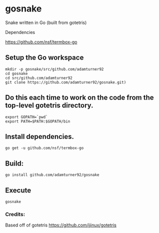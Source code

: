 # gosnake
Snake written in Go (built from gotetris)

Dependencies

https://github.com/nsf/termbox-go

## Setup the Go workspace
```
mkdir -p gosnake/src/github.com/adamturner92 
cd gosnake
cd src/github.com/adamturner92 
git clone https://github.com/adamturner92/gosnake.git)
```

## Do this each time to work on the code from the top-level gotetris directory.
```
export GOPATH=`pwd`
export PATH=$PATH:$GOPATH/bin
```

## Install dependencies.

`go get -u github.com/nsf/termbox-go`

## Build:

`go install github.com/adamturner92/gosnake`

## Execute

`gosnake`

### Credits:
Based off of gotetris
https://github.com/jjinux/gotetris